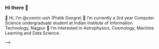 ### Hi there 👋

👋 Hi, I’m @cosmic-ash (Pratik Dongre)
🌱 I’m currently a 3rd year Computer Science undergraduate student at Indian Institute of Information Technology, Nagpur
👀 I’m interested in Astrophysics, Cosmology, Machine Learning and Data Science.


-->
